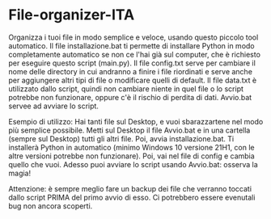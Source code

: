 # File-organizer-ITA
Organizza i tuoi file in modo semplice e veloce, usando questo piccolo tool automatico.
Il file installazione.bat ti permette di installare Python in modo completamente automatico se non ce l'hai già sul computer, che è richiesto per eseguire questo script (main.py).
Il file config.txt serve per cambiare il nome delle directory in cui andranno a finire i file riordinati e serve anche per aggiungere altri tipi di file o modificare quelli di default.
Il file data.txt è utilizzato dallo script, quindi non cambiare niente in quel file o lo script potrebbe non funzionare, oppure c'è il rischio di perdita di dati.
Avvio.bat servee ad avviare lo script.

Esempio di utilizzo:
  Hai tanti file sul Desktop, e vuoi sbarazzartene nel modo più semplice possibile. Metti sul Desktop il file Avvio.bat e in una cartella (sempre sul Desktop) tutti gli altri file. Poi, avvia installazione.bat. Ti installerà Python in automatico (minimo Windows 10 versione 21H1, con le altre versioni potrebbe non funzionare). Poi, vai nel file di config e cambia quello che vuoi. Adesso puoi avviare lo script usando Avvio.bat: osserva la magia!
 
 Attenzione: è sempre meglio fare un backup dei file che verranno toccati dallo script PRIMA del primo avvio di esso. Ci potrebbero essere evenutali bug non ancora scoperti.

